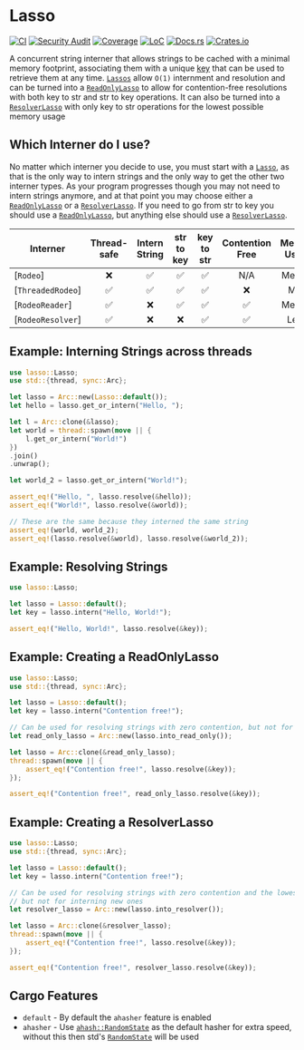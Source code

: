 # Lasso

[![CI](https://github.com/Kixiron/lasso/workflows/CI/badge.svg)](https://github.com/Kixiron/lasso)
[![Security Audit](https://github.com/Kixiron/lasso/workflows/Security%20Audit/badge.svg)](https://github.com/Kixiron/lasso)
[![Coverage](https://coveralls.io/repos/github/Kixiron/lasso/badge.svg?branch=master)](https://coveralls.io/github/Kixiron/lasso?branch=master)
[![LoC](https://tokei.rs/b1/github/Kixiron/lasso)](https://github.com/Kixiron/lasso)
[![Docs.rs](https://docs.rs/lasso/badge.svg)](https://docs.rs/lasso)
[![Crates.io](https://img.shields.io/crates/v/lasso.svg)](https://crates.io/crates/lasso)

A concurrent string interner that allows strings to be cached with a minimal memory footprint,
associating them with a unique [key] that can be used to retrieve them at any time. [`Lassos`] allow `O(1)`
internment and resolution and can be turned into a [`ReadOnlyLasso`] to allow for contention-free resolutions
with both key to str and str to key operations. It can also be turned into a [`ResolverLasso`] with only
key to str operations for the lowest possible memory usage

## Which Interner do I use?

No matter which interner you decide to use, you must start with a [`Lasso`], as that is the only way to intern strings and
the only way to get the other two interner types. As your program progresses though you may not need to intern strings anymore,
and at that point you may choose either a [`ReadOnlyLasso`] or a [`ResolverLasso`]. If you need to go from str to key you
should use a [`ReadOnlyLasso`], but anything else should use a [`ResolverLasso`].

| Interner          | Thread-safe | Intern String | str to key | key to str | Contention Free | Memory Usage |
| ----------------- | :---------: | :-----------: | :--------: | :--------: | :-------------: | :----------: |
| [`Rodeo`]         |      ❌      |       ✅       |     ✅      |     ✅      |       N/A       |    Medium    |
| [`ThreadedRodeo`] |      ✅      |       ✅       |     ✅      |     ✅      |        ❌        |     Most     |
| [`RodeoReader`]   |      ✅      |       ❌       |     ✅      |     ✅      |        ✅        |    Medium    |
| [`RodeoResolver`] |      ✅      |       ❌       |     ❌      |     ✅      |        ✅        |    Least     |

## Example: Interning Strings across threads

```rust
use lasso::Lasso;
use std::{thread, sync::Arc};

let lasso = Arc::new(Lasso::default());
let hello = lasso.get_or_intern("Hello, ");

let l = Arc::clone(&lasso);
let world = thread::spawn(move || {
    l.get_or_intern("World!")
})
.join()
.unwrap();

let world_2 = lasso.get_or_intern("World!");

assert_eq!("Hello, ", lasso.resolve(&hello));
assert_eq!("World!", lasso.resolve(&world));

// These are the same because they interned the same string
assert_eq!(world, world_2);
assert_eq!(lasso.resolve(&world), lasso.resolve(&world_2));
```

## Example: Resolving Strings

```rust
use lasso::Lasso;

let lasso = Lasso::default();
let key = lasso.intern("Hello, World!");

assert_eq!("Hello, World!", lasso.resolve(&key));
```

## Example: Creating a ReadOnlyLasso

```rust
use lasso::Lasso;
use std::{thread, sync::Arc};

let lasso = Lasso::default();
let key = lasso.intern("Contention free!");

// Can be used for resolving strings with zero contention, but not for interning new ones
let read_only_lasso = Arc::new(lasso.into_read_only());

let lasso = Arc::clone(&read_only_lasso);
thread::spawn(move || {
    assert_eq!("Contention free!", lasso.resolve(&key));
});

assert_eq!("Contention free!", read_only_lasso.resolve(&key));
```

## Example: Creating a ResolverLasso

```rust
use lasso::Lasso;
use std::{thread, sync::Arc};

let lasso = Lasso::default();
let key = lasso.intern("Contention free!");

// Can be used for resolving strings with zero contention and the lowest possible memory consumption,
// but not for interning new ones
let resolver_lasso = Arc::new(lasso.into_resolver());

let lasso = Arc::clone(&resolver_lasso);
thread::spawn(move || {
    assert_eq!("Contention free!", lasso.resolve(&key));
});

assert_eq!("Contention free!", resolver_lasso.resolve(&key));
```

## Cargo Features

* `default` - By default the `ahasher` feature is enabled
* `ahasher` - Use [`ahash::RandomState`] as the default hasher for extra speed, without this then std's [`RandomState`] will be used

[key]: crate::Key
[`Lasso`]: crate::Lasso
[`Lassos`]: crate::Lasso
[`ReadOnlyLasso`]: crate::ReadOnlyLasso
[`ResolverLasso`]: crate::ResolverLasso
[`ahash::RandomState`]: https://docs.rs/ahash/0.3.2/ahash/
[`RandomState`]: https://doc.rust-lang.org/std/collections/hash_map/struct.RandomState.html
